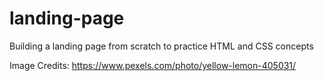 # landing-page
Building a landing page from scratch to practice HTML and CSS concepts

Image Credits:
https://www.pexels.com/photo/yellow-lemon-405031/